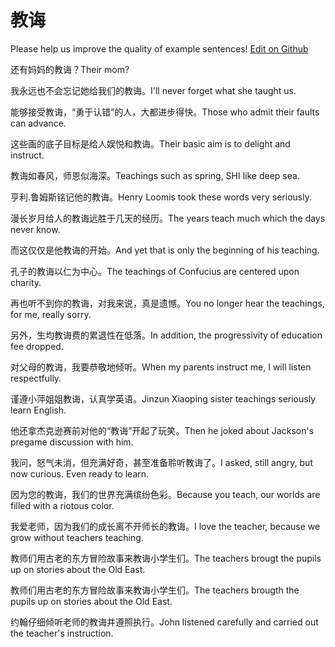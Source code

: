 # 教诲

Please help us improve the quality of example sentences! [Edit on Github](https://github.com/jiyushe/jiyu-example-sentence-source/blob/main/chinese/jiaohui_1.md)

<p><span class="chinese">还有妈妈的教诲？</span><span class="english">Their mom?</span></p>

<p><span class="chinese">我永远也不会忘记她给我们的教诲。</span><span class="english">I'll never forget what she taught us.</span></p>

<p><span class="chinese">能够接受教诲，“勇于认错”的人，大都进步得快。</span><span class="english">Those who admit their faults can advance.</span></p>

<p><span class="chinese">这些画的底子目标是给人娱悦和教诲。</span><span class="english">Their basic aim is to delight and instruct.</span></p>

<p><span class="chinese">教诲如春风，师恩似海深。</span><span class="english">Teachings such as spring, SHI like deep sea.</span></p>

<p><span class="chinese">亨利.鲁姆斯铭记他的教诲。</span><span class="english">Henry Loomis took these words very seriously.</span></p>

<p><span class="chinese">漫长岁月给人的教诲远胜于几天的经历。</span><span class="english">The years teach much which the days never know.</span></p>

<p><span class="chinese">而这仅仅是他教诲的开始。</span><span class="english">And yet that is only the beginning of his teaching.</span></p>

<p><span class="chinese">孔子的教诲以仁为中心。</span><span class="english">The teachings of Confucius are centered upon charity.</span></p>

<p><span class="chinese">再也听不到你的教诲，对我来说，真是遗憾。</span><span class="english">You no longer hear the teachings, for me, really sorry.</span></p>

<p><span class="chinese">另外，生均教诲费的累退性在低落。</span><span class="english">In addition, the progressivity of education fee dropped.</span></p>

<p><span class="chinese">对父母的教诲，我要恭敬地倾听。</span><span class="english">When my parents instruct me, I will listen respectfully.</span></p>

<p><span class="chinese">谨遵小萍姐姐教诲，认真学英语。</span><span class="english">Jinzun Xiaoping sister teachings seriously learn English.</span></p>

<p><span class="chinese">他还拿杰克逊赛前对他的“教诲”开起了玩笑。</span><span class="english">Then he joked about Jackson's pregame discussion with him.</span></p>

<p><span class="chinese">我问，怒气未消，但充满好奇，甚至准备聆听教诲了。</span><span class="english">I asked, still angry, but now curious. Even ready to learn.</span></p>

<p><span class="chinese">因为您的教诲，我们的世界充满缤纷色彩。</span><span class="english">Because you teach, our worlds are filled with a riotous color.</span></p>

<p><span class="chinese">我爱老师，因为我们的成长离不开师长的教诲。</span><span class="english">I love the teacher, because we grow without teachers teaching.</span></p>

<p><span class="chinese">教师们用古老的东方冒险故事来教诲小学生们。</span><span class="english">The teachers brougt the pupils up on stories about the Old East.</span></p>

<p><span class="chinese">教师们用古老的东方冒险故事来教诲小学生们。</span><span class="english">The teachers brougth the pupils up on stories about the Old East.</span></p>

<p><span class="chinese">约翰仔细倾听老师的教诲并遵照执行。</span><span class="english">John listened carefully and carried out the teacher's instruction.</span></p>

